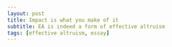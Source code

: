 ```yaml
---
layout: post
title: Impact is what you make of it
subtitle: EA is indeed a form of effective altruism
tags: [effective altruism, essay]
---
```

<!--stackedit_data:
eyJoaXN0b3J5IjpbNjYwMjk1NjMyXX0=
-->